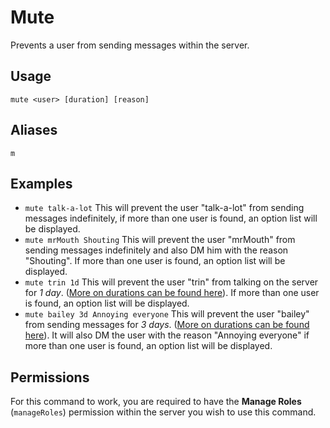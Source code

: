 # Mute
Prevents a user from sending messages within the server.

## Usage
`mute <user> [duration] [reason]`

## Aliases
`m`

## Examples
- `mute talk-a-lot` This will prevent the user "talk-a-lot" from sending messages indefinitely, if more than one user is found, an option list will be displayed. 
- `mute mrMouth Shouting` This will prevent the user "mrMouth" from sending messages indefinitely and also DM him with the reason "Shouting". If more than one user is found, an option list will be displayed.
- `mute trin 1d` This will prevent the user "trin" from talking on the server for *1 day*. ([More on durations can be found here](/durations)). If more than one user is found, an option list will be displayed.
- `mute bailey 3d Annoying everyone` This will prevent the user "bailey" from sending messages for *3 days*. ([More on durations can be found here](/durations)). It will also DM the user with the reason "Annoying everyone" if more than one user is found, an option list will be displayed.

## Permissions
For this command to work, you are required to have the **Manage Roles** (`manageRoles`)  permission within the server you wish to use this command.